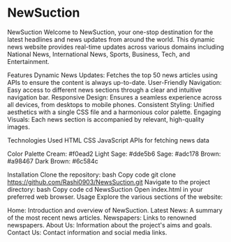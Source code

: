 # NewSuction
NewSuction
Welcome to NewSuction, your one-stop destination for the latest headlines and news updates from around the world. This dynamic news website provides real-time updates across various domains including National News, International News, Sports, Business, Tech, and Entertainment.

Features
Dynamic News Updates: Fetches the top 50 news articles using APIs to ensure the content is always up-to-date.
User-Friendly Navigation: Easy access to different news sections through a clear and intuitive navigation bar.
Responsive Design: Ensures a seamless experience across all devices, from desktops to mobile phones.
Consistent Styling: Unified aesthetics with a single CSS file and a harmonious color palette.
Engaging Visuals: Each news section is accompanied by relevant, high-quality images.

Technologies Used
HTML
CSS
JavaScript
APIs for fetching news data


Color Palette
Cream: #f0ead2
Light Sage: #dde5b6
Sage: #adc178
Brown: #a98467
Dark Brown: #6c584c

Installation
Clone the repository:
bash
Copy code
git clone https://github.com/Rashi0903/NewsSuction.git
Navigate to the project directory:
bash
Copy code
cd NewsSuction
Open index.html in your preferred web browser.
Usage
Explore the various sections of the website:

Home: Introduction and overview of NewSuction.
Latest News: A summary of the most recent news articles.
Newspapers: Links to renowned newspapers.
About Us: Information about the project's aims and goals.
Contact Us: Contact information and social media links.


